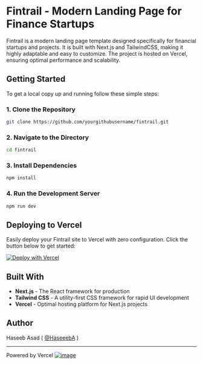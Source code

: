 <p align="center">
 <a href="https://fintrailapp.vercel.app">
 </a> 
 <br>
 <br>
</p>

# Fintrail - Modern Landing Page for Finance Startups

Fintrail is a modern landing page template designed specifically for financial startups and projects. It is built with Next.js and TailwindCSS, making it highly adaptable and easy to customize. The project is hosted on Vercel, ensuring optimal performance and scalability.

## Getting Started

To get a local copy up and running follow these simple steps:

### 1. Clone the Repository

```bash
git clone https://github.com/yourgithubusername/fintrail.git
```

### 2. Navigate to the Directory

```bash
cd fintrail
```

### 3. Install Dependencies

```bash
npm install
```

### 4. Run the Development Server

```bash
npm run dev
```

## Deploying to Vercel

Easily deploy your Fintrail site to Vercel with zero configuration. Click the button below to get started:

[![Deploy with Vercel](https://vercel.com/button)](https://vercel.com/new/git/external?repository-url=https://github.com/yourgithubusername/fintrail&project-name=fintrail&repository-name=fintrail)

## Built With

- **Next.js** - The React framework for production
- **Tailwind CSS** - A utility-first CSS framework for rapid UI development
- **Vercel** - Optimal hosting platform for Next.js projects

## Author

Haseeb Asad ( [@HaseeebA](https://github.com/HaseeebA) )

---

Powered by Vercel [![image](https://www.datocms-assets.com/31049/1618983297-powered-by-vercel.svg)](https://vercel.com?utm_source=fintrail&utm_campaign=oss)